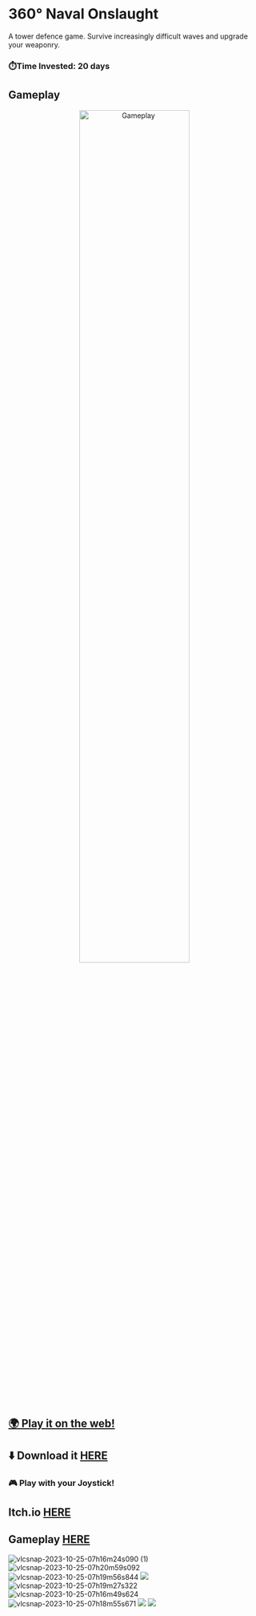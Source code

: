 # 360° Naval Onslaught
A tower defence game. Survive increasingly difficult waves and upgrade your weaponry.

### ⏱️Time Invested: 20 days

## Gameplay
<p align="center">
  <a href="https://youtu.be/EqW0VPKNMzs">
  	<img style="width: 66%; height: auto;" src="https://github.com/user-attachments/assets/ded2eaa1-844d-4514-9055-4db4f83b6b61" alt="Gameplay">
  </a>
</p>

## [🌍 Play it on the web!](https://play.unity.com/en/games/3e848b90-ba30-413f-a65e-62e459a52077/360-naval-onslaught)

## ⬇️ Download it [HERE](https://github.com/MrPio/360-Naval-Onslaught/releases/tag/Stable)

### 🎮 Play with your Joystick!

## Itch.io [HERE](https://mrpio.itch.io/360-naval-onslaught)
## Gameplay [HERE](https://youtu.be/EqW0VPKNMzs)



![vlcsnap-2023-10-25-07h16m24s090 (1)](https://github.com/MrPio/360-Naval-Onslaught/assets/22773005/9da2f7b6-037d-4c5c-bd45-74413e966644)
![vlcsnap-2023-10-25-07h20m59s092](https://github.com/MrPio/360-Naval-Onslaught/assets/22773005/bbf5c91d-d2e9-492e-a334-8d47b367589d)
![vlcsnap-2023-10-25-07h19m56s844](https://github.com/MrPio/360-Naval-Onslaught/assets/22773005/a72d9c59-78f4-4f20-bcbb-1c13587addbf)
![](https://play-lh.googleusercontent.com/32c4UdhO54O8zlOz2oUvyiNOQsqmQ5jKx8kSETp1oTN_gqEF9ElByQOg2jU9zThpZVs=w5120-h2880)
![vlcsnap-2023-10-25-07h19m27s322](https://github.com/MrPio/360-Naval-Onslaught/assets/22773005/afe0cd4c-b6de-4157-aec5-11b80645a4ab)
![vlcsnap-2023-10-25-07h16m49s624](https://github.com/MrPio/360-Naval-Onslaught/assets/22773005/a7748791-4336-4935-8e7f-bbaac990c316)
![vlcsnap-2023-10-25-07h18m55s671](https://github.com/MrPio/360-Naval-Onslaught/assets/22773005/e700c27e-0364-4eb6-b3f1-40ddc1b4e2e2)
![](https://play-lh.googleusercontent.com/NQr2nHn7aKaawLVRT5UTEv4IJF2GwsnNOjInyuvJ1a2CCCsu4kixyOy51OgqDDC0vQk=w5120-h2880)
![](https://play-lh.googleusercontent.com/aBh5HlL7oy1XhOd89AlREo9IUBmniUm7849aNTZ0m00aaAvvkMZhrupDHhsce5Nd9Q=w5120-h2880)
